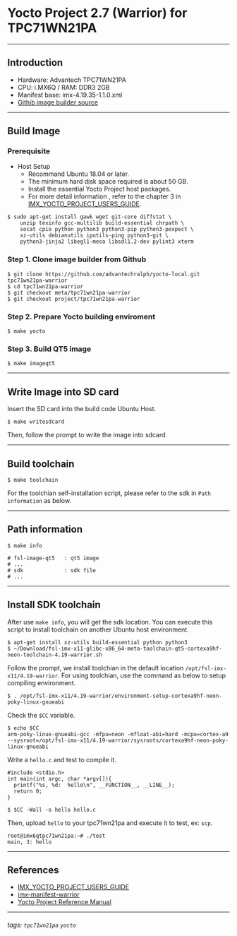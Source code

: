 # Yocto Project 2.7 (Warrior) for TPC71WN21PA

---

## Introduction

- Hardware: Advantech TPC71WN21PA
- CPU: i.MX6Q / RAM: DDR3 2GB
- Manifest base: imx-4.19.35-1.1.0.xml
- [Githib image builder source](https://github.com/advantechralph/yocto-local/tree/project/tpc71wn21pa-warrior)

---

## Build Image

### Prerequisite

- Host Setup
    - Recommand Ubuntu 18.04 or later. 
    - The minimum hard disk space required is about 50 GB. 
    - Install the essential Yocto Project host packages. 
    - For more detail information , refer to the chapter 3 in [IMX_YOCTO_PROJECT_USERS_GUIDE](https://www.nxp.com/docs/en/user-guide/IMX_YOCTO_PROJECT_USERS_GUIDE.pdf). 

```bash=
$ sudo apt-get install gawk wget git-core diffstat \
    unzip texinfo gcc-multilib build-essential chrpath \
    socat cpio python python3 python3-pip python3-pexpect \
    xz-utils debianutils iputils-ping python3-git \
    python3-jinja2 libegl1-mesa libsdl1.2-dev pylint3 xterm
```

### Step 1. Clone image builder from Github

```bash=
$ git clone https://github.com/advantechralph/yocto-local.git tpc71wn21pa-warrior
$ cd tpc71wn21pa-warrior
$ git checkout meta/tpc71wn21pa-warrior
$ git checkout project/tpc71wn21pa-warrior
```

### Step 2. Prepare Yocto building enviroment 

```bash=
$ make yocto
```

### Step 3. Build QT5 image

```bash=
$ make imageqt5
```

---

## Write Image into SD card

Insert the SD card into the build code Ubuntu Host. 

```bash=
$ make writesdcard
```
Then, follow the prompt to write the image into sdcard. 

---

## Build toolchain

```bash=
$ make toolchain
```

For the toolchian self-installation script, please refer to the sdk in `Path information` as below. 

---

## Path information

```bash=
$ make info

# fsl-image-qt5   : qt5 image
# ...
# sdk             : sdk file
# ...
```

---

## Install SDK toolchain

After use `make info`, you will get the sdk location. You can execute this script to install toolchain on another Ubuntu host environment. 

```bash=
$ apt-get install xz-utils build-essential python python3 
$ ~/Download/fsl-imx-x11-glibc-x86_64-meta-toolchain-qt5-cortexa9hf-neon-toolchain-4.19-warrior.sh
```

Follow the prompt, we install toolchian in the default location `/opt/fsl-imx-x11/4.19-warrior`. 
For using toolchian, use the command as below to setup compiling environment. 

```bash=
$ . /opt/fsl-imx-x11/4.19-warrior/environment-setup-cortexa9hf-neon-poky-linux-gnueabi
```

Check the `$CC` variable. 

```bash=
$ echo $CC
arm-poky-linux-gnueabi-gcc -mfpu=neon -mfloat-abi=hard -mcpu=cortex-a9 --sysroot=/opt/fsl-imx-x11/4.19-warrior/sysroots/cortexa9hf-neon-poky-linux-gnueabi
```

Write a `hello.c` and test to compile it. 

```c=
#include <stdio.h>
int main(int argc, char *argv[]){
  printf("%s, %d:  hello\n", __FUNCTION__, __LINE__);
  return 0; 
}
```

```bash=
$ $CC -Wall -o hello hello.c
```

Then, upload `hello` to your tpc71wn21pa and execute it to test, ex: `scp`. 

```bash=
root@imx6qtpc71wn21pa:~# ./test 
main, 3: hello
```

---

<!--
## Useful information

### Offical NXP i.MX6 Yocto project source

For official NXP i.MX6DualLite/i.MX6Q Yocto 2.7 project, please fetch manifest as below. 

```bash=
$ repo init -u https://source.codeaurora.org/external/imx/imx-manifest \
  -b imx-linux-warrior -m imx-4.19.35-1.1.0.xml
$ repo sync  
```

```bash=
$ DISTRO=<distro name> MACHINE=<machine name> source imx-setup-release.sh -b <build dir>
$ cd <build dir>
```

---

-->

## References

- [IMX_YOCTO_PROJECT_USERS_GUIDE](https://www.nxp.com/docs/en/user-guide/IMX_YOCTO_PROJECT_USERS_GUIDE.pdf)
- [imx-manifest-warrior](https://source.codeaurora.org/external/imx/imx-manifest/refs/?h=imx-linux-warrior)
- [Yocto Project Reference Manual](https://www.yoctoproject.org/docs/current/ref-manual/ref-manual.html)

---

###### tags: `tpc71wn21pa` `yocto`